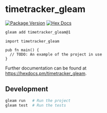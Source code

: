 # timetracker_gleam

[![Package Version](https://img.shields.io/hexpm/v/timetracker_gleam)](https://hex.pm/packages/timetracker_gleam)
[![Hex Docs](https://img.shields.io/badge/hex-docs-ffaff3)](https://hexdocs.pm/timetracker_gleam/)

```sh
gleam add timetracker_gleam@1
```
```gleam
import timetracker_gleam

pub fn main() {
  // TODO: An example of the project in use
}
```

Further documentation can be found at <https://hexdocs.pm/timetracker_gleam>.

## Development

```sh
gleam run   # Run the project
gleam test  # Run the tests
```
